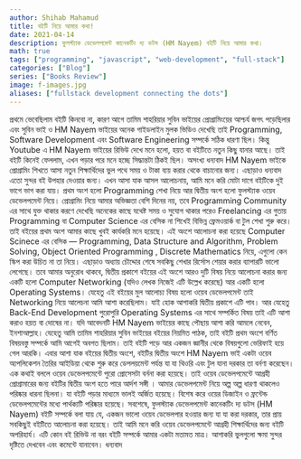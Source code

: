 ```yaml
---
author: Shihab Mahamud
title: বইটি নিয়ে আমার কথা!
date: 2021-04-14
description: ফুলস্ট্যাক ডেভেলপমেন্ট কানেকটিং দ্য ডটস (HM Nayem) বইটি নিয়ে আমার কথা।
math: true
tags: ["programming", "javascript", "web-development", "full-stack"]
categories: ["Blog"]
series: ["Books Review"]
image: f-images.jpg
aliases: ["fullstack development connecting the dots"]
---
```


প্রথমে ভেবেছিলাম বইটি কিনবো না, কারণ আগে তামিম শাহরিয়ার সুবিন ভাইয়ের প্রোগ্রামিংয়ের আশ্চর্য জগৎ পড়েছিলার এবং সুবিন ভাই ও HM Nayem ভাইয়ের অনেক গাইডলাইন মুলক ভিডিও দেখেছি তাই Programming, Software Development এবং Software Engineering সম্পর্কে সঠিক ধারণা ছিল। কিন্তু Youtube এ HM Nayem ভাইয়ের রিভিউ দেখে মনে হলো, হয়ত বা বইটিতে নতুন কিছু যানার আছে। তাই বইটি কিনেই ফেললাম, এখন পড়ার পরে মনে হচ্ছে সিদ্ধান্তটা ঠিকই ছিল। অসংখ্য ধন্যবাদ HM Nayem ভাইকে প্রোগ্রামিং শিখতে আসা নতুন শিক্ষার্থিদের ভুল পথে সময় ও টাকা ব্যয় করার থেকে বাচানোর জন্য। এছাড়াও ধন্যবাদ এতো সুন্দর বই উপহার দেওয়ার জন্য।
এখন আসা যাক আসল আলোচনায়, আমি মনে করি মোটা দাগে বইটিকে দুই ভাগে ভাগ করা যায়। প্রথম অংশ হলো Programming শেখা নিয়ে আর দ্বিতীয় অংশ হলো ফুলস্ট্যাক ওয়েব ডেভেলপমেন্ট নিয়ে।
প্রোগ্রামিং নিয়ে আমার অভিজ্ঞতা বেশি দিনের নয়, তবে Programming Community এর সাথে যুক্ত থাকার করণে দেখেছি অনেকের কাছে যথেষ্ট সময় ও সুযোগ থাকার পরেও Freelancing এর গুতায় Programming বা Computer Science এর বেসিক না শিখেই বিভিন্ন ফ্রেমওয়ার্ক বা টুল শেখা শুরু করে। তাই বইয়ের প্রথম অংশ আমার কাছে খুবই কার্যকরি মনে হয়েছে। এই অংশে আলোচনা করা হয়েছে Computer Scinece এর বেসিক — Programming, Data Structure and Algorithm, Problem Solving, Object Oriented Programming , Discrete Mathematics নিয়ে, এগুলাে কেন স্কিপ করা উচিত না তা নিয়ে। এছাড়াও অধ্যায় চৌদ্দোর শেষে সবকিছু শেখার রির্সোস শেয়ার করার ব্যাপারটি ভালো লেগেছে। তবে আমার অনুরোধ থাকবে, দ্বিতীয় প্রকাশে বইয়ের এই অংশে আরও দুটি বিষয় নিয়ে আলােচনা করার জন্য একটি হলো Computer Networking (যদিও লেখক নিজেই এটি উল্লেখ করেছে) আর একটি হলো Operating Systems। যেহেতু এই বইয়ের মুল আলোচ্য বিষয় হলো ওয়েব ডেভেলপমেন্ট তাই Networking নিয়ে আলেচনা আমি আশা করেছিলাম। যাই হোক আশাকরি দ্বিতীয় প্রকাশে এটি পাব। আর যেহেতু Back-End Development পুরোপুরি Operating Systems এর সাথে সম্পর্কিত বিষয় তাই এটি আশা করাও হয়ত বা দোষের না। যদি আবেদনটি HM Nayem ভাইয়ের কাছে পৌছায় আশা করি আমলে নেবেন, ইনশাআল্লাহ।
যেহেতু আমি তামিম শাহরিয়ার সুবিন ভাইয়ের বইয়ের নিয়মিত পাঠক, তাই বইটি প্রথম অংশে বর্ণিত বিষয়বস্তু সম্পর্কে আমি আগেই অবগত ছিলাম। তাই বইটি পড়ে আর একজন জ্ঞানীর থেকে বিষয়গুলো ভেরিফাই হয়ে গেল আরকি।
এবার আশা যাক বইয়ের দ্বিতীয় অংশে, বইটির দ্বিতীয় অংশে HM Nayem ভাই একটা ওয়েব অ্যপলিকেশন তৈরির আইডিয়া থেকে শুরু করে ডেপলয়মেন্ট পর্যন্ত যা যা থিওরি এবং টুল যানা দরকার তা বর্নণা করেছেন। এক কথাই বললে ওয়েব ডেভেলপমেন্টে পুরো প্রোসেসটা বর্ননা করা হয়েছে। তাই ওয়েব ডেভেলপমেন্টে আগ্রহী প্রোগ্রামারের জন্য বইটির দ্বিতীয় অংশ হতে পারে আর্দশ সঙ্গী । আমার ডেভেলপমেন্ট নিয়ে অল্প অল্প ধারণা থাকলেও পরিষ্কার ধারনা ছিলনা। যা বইটি পড়ার মাধ্যমে ভালই অর্জিত হয়েছে। বিশেষ করে ওয়ের ডিজাইন ও ফ্রন্টেন্ড ডেভেলপমেন্টের মধ্যে পার্থক্যটি পরিষ্কার হয়েছে।
সবশেষে, ফুলস্ট্যাক ডেভেলপমেন্ট কানেকটিং দ্য ডটস (HM Nayem) বইটি সম্পর্কে বলা যায় যে, একজন ভালো ওয়েব ডেভেলপার হওয়ার জন্য যা যা করা দরকার, তার প্রায় সবকিছুই বইটিতে আলোচনা করা হয়েছে। তাই আমি মনে করি ওয়েব ডেভেলপমেন্টে আগ্রহী শিক্ষার্থিদের জন্য বইটি অপরিহার্য।
এটি কোন বই রিভিউ না বরং বইটি সম্পর্কে আমার একটা মতামত মাত্র। আশাকরি ভুলগুলো ক্ষমা সুন্দর দৃষ্টিতে দেখবেন এবং কমেন্টে যানাবেন। ধন্যবাদ
